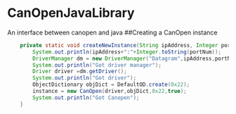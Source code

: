 # CanOpenJavaLibrary
An interface between canopen and java
##Creating a CanOpen instance
```java
    private static void createNewInstance(String ipAddress, Integer portNum){
        System.out.println(ipAddress+":"+Integer.toString(portNum));
        DriverManager dm = new DriverManager("Datagram",ipAddress,portNum,true);
        System.out.println("Got driver manager");
        Driver driver =dm.getDriver();
        System.out.println("Got driver");
        ObjectDictionary objDict = DefaultOD.create(0x22);
        instance = new CanOpen(driver,objDict,0x22,true);
        System.out.println("Got Canopen");
    }
```

